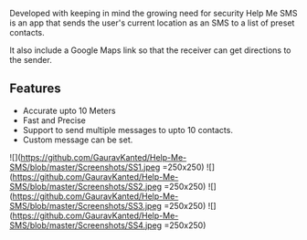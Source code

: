 
Developed with keeping in mind the growing need for security Help Me SMS is an app that sends the user's current location as an SMS to a list of preset contacts. 

It also include a Google Maps link so that the receiver can get directions to the sender.

## Features
- Accurate upto 10 Meters
- Fast and Precise
- Support to send multiple messages to upto 10 contacts.
- Custom message can be set.

![](https://github.com/GauravKanted/Help-Me-SMS/blob/master/Screenshots/SS1.jpeg  =250x250)
![](https://github.com/GauravKanted/Help-Me-SMS/blob/master/Screenshots/SS2.jpeg  =250x250)
![](https://github.com/GauravKanted/Help-Me-SMS/blob/master/Screenshots/SS3.jpeg  =250x250)
![](https://github.com/GauravKanted/Help-Me-SMS/blob/master/Screenshots/SS4.jpeg  =250x250)

